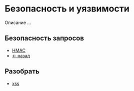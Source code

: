 # Безопасность и уязвимости
Описание ...

## Безопасность запросов

- [HMAC](/security/mac/README.md)
- [<- назад](../README.md)

## Разобрать
- [xss](https://m.habr.com/ru/post/66057/)